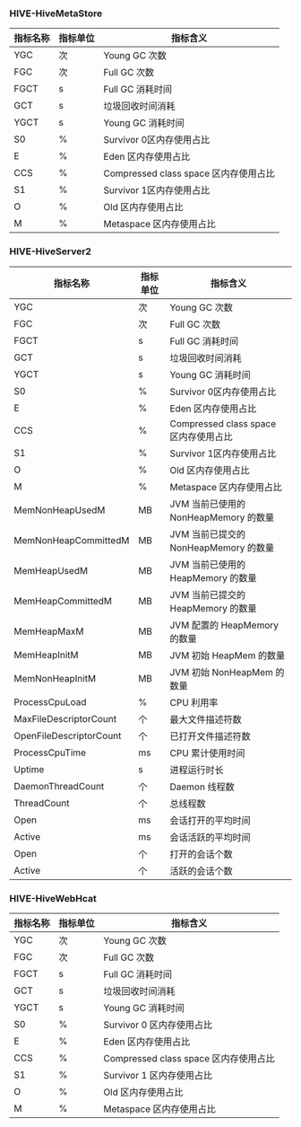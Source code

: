 ### HIVE-HiveMetaStore

| 指标名称 | 指标单位 | 指标含义                              |
| -------- | -------- | ------------------------------------- |
| YGC      | 次       | Young GC 次数                         |
| FGC      | 次       | Full GC 次数                          |
| FGCT     | s        | Full GC 消耗时间                      |
| GCT      | s        | 垃圾回收时间消耗                      |
| YGCT     | s        | Young GC 消耗时间                     |
| S0       | %        | Survivor 0区内存使用占比              |
| E        | %        | Eden 区内存使用占比                   |
| CCS      | %        | Compressed class space 区内存使用占比 |
| S1       | %        | Survivor 1区内存使用占比              |
| O        | %        | Old 区内存使用占比                    |
| M        | %        | Metaspace 区内存使用占比              |

### HIVE-HiveServer2

| 指标名称                | 指标单位 | 指标含义                                |
| ----------------------- | -------- | --------------------------------------- |
| YGC                     | 次       | Young GC 次数                           |
| FGC                     | 次       | Full GC 次数                            |
| FGCT                    | s        | Full GC 消耗时间                        |
| GCT                     | s        | 垃圾回收时间消耗                        |
| YGCT                    | s        | Young GC 消耗时间                       |
| S0                      | %        | Survivor 0区内存使用占比                |
| E                       | %        | Eden 区内存使用占比                     |
| CCS                     | %        | Compressed class space 区内存使用占比   |
| S1                      | %        | Survivor 1区内存使用占比                |
| O                       | %        | Old 区内存使用占比                      |
| M                       | %        | Metaspace 区内存使用占比                |
| MemNonHeapUsedM         | MB       | JVM 当前已使用的 NonHeapMemory 的数量 |
| MemNonHeapCommittedM    | MB       | JVM 当前已提交的 NonHeapMemory 的数量 |
| MemHeapUsedM            | MB       | JVM 当前已使用的 HeapMemory 的数量    |
| MemHeapCommittedM       | MB       | JVM 当前已提交的 HeapMemory 的数量    |
| MemHeapMaxM             | MB       | JVM 配置的 HeapMemory 的数量            |
| MemHeapInitM            | MB       | JVM 初始 HeapMem 的数量                 |
| MemNonHeapInitM         | MB       | JVM 初始 NonHeapMem 的数量              |
| ProcessCpuLoad          | %        | CPU 利用率                              |
| MaxFileDescriptorCount  | 个       | 最大文件描述符数                        |
| OpenFileDescriptorCount | 个       | 已打开文件描述符数                      |
| ProcessCpuTime          | ms       | CPU 累计使用时间                        |
| Uptime                  | s        | 进程运行时长                            |
| DaemonThreadCount       | 个       | Daemon 线程数                           |
| ThreadCount             | 个       | 总线程数                                |
| Open   | ms   | 会话打开的平均时间 |
| Active | ms   | 会话活跃的平均时间 |
| Open   | 个   | 打开的会话个数     |
| Active | 个   | 活跃的会话个数     |

### HIVE-HiveWebHcat

| 指标名称 | 指标单位 | 指标含义                              |
| -------- | -------- | ------------------------------------- |
| YGC      | 次       | Young GC 次数                         |
| FGC      | 次       | Full GC 次数                          |
| FGCT     | s        | Full GC 消耗时间                      |
| GCT      | s        | 垃圾回收时间消耗                      |
| YGCT     | s        | Young GC 消耗时间                     |
| S0       | %        | Survivor 0 区内存使用占比             |
| E        | %        | Eden 区内存使用占比                   |
| CCS      | %        | Compressed class space 区内存使用占比 |
| S1       | %        | Survivor 1 区内存使用占比             |
| O        | %        | Old 区内存使用占比                    |
| M        | %        | Metaspace 区内存使用占比              |
